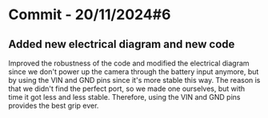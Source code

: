 # Commit - 20/11/2024#6

## Added new electrical diagram and new code

Improved the robustness of the code and modified the electrical diagram since we don't power up the camera through the battery input anymore, but by using the VIN and GND pins since it's more stable this way. The reason is that we didn't find the perfect port, so we made one ourselves, but with time it got less and less stable. Therefore, using the VIN and GND pins provides the best grip ever.